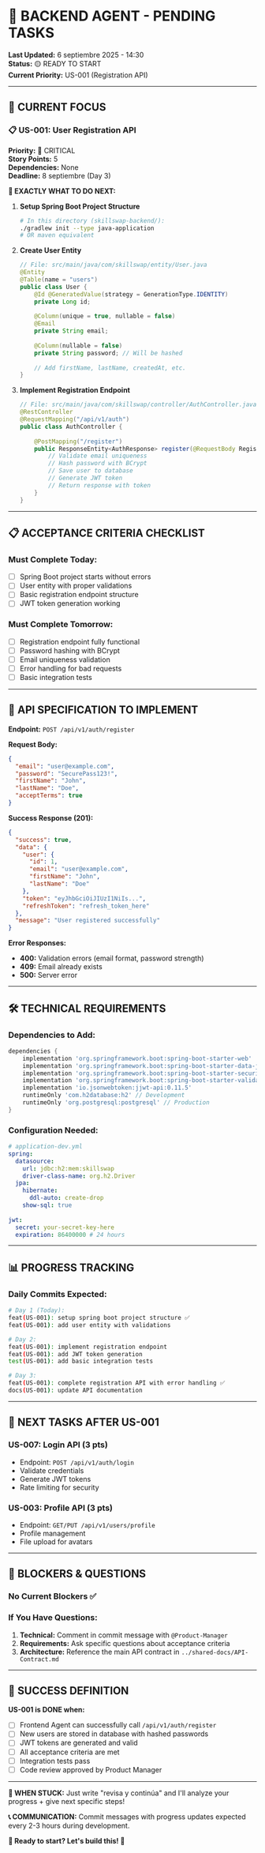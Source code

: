 # 🔧 BACKEND AGENT - PENDING TASKS
**Last Updated:** 6 septiembre 2025 - 14:30  
**Status:** 🟡 READY TO START  
**Current Priority:** US-001 (Registration API)

---

## 🎯 **CURRENT FOCUS**

### **📋 US-001: User Registration API** 
**Priority:** 🔴 CRITICAL  
**Story Points:** 5  
**Dependencies:** None  
**Deadline:** 8 septiembre (Day 3)

**📍 EXACTLY WHAT TO DO NEXT:**

1. **Setup Spring Boot Project Structure**
   ```bash
   # In this directory (skillswap-backend/):
   ./gradlew init --type java-application
   # OR maven equivalent
   ```

2. **Create User Entity**
   ```java
   // File: src/main/java/com/skillswap/entity/User.java
   @Entity
   @Table(name = "users")
   public class User {
       @Id @GeneratedValue(strategy = GenerationType.IDENTITY)
       private Long id;
       
       @Column(unique = true, nullable = false)
       @Email
       private String email;
       
       @Column(nullable = false)
       private String password; // Will be hashed
       
       // Add firstName, lastName, createdAt, etc.
   }
   ```

3. **Implement Registration Endpoint**
   ```java
   // File: src/main/java/com/skillswap/controller/AuthController.java
   @RestController
   @RequestMapping("/api/v1/auth")
   public class AuthController {
       
       @PostMapping("/register")
       public ResponseEntity<AuthResponse> register(@RequestBody RegisterRequest request) {
           // Validate email uniqueness
           // Hash password with BCrypt
           // Save user to database
           // Generate JWT token
           // Return response with token
       }
   }
   ```

---

## 📋 **ACCEPTANCE CRITERIA CHECKLIST**

### **Must Complete Today:**
- [ ] Spring Boot project starts without errors
- [ ] User entity with proper validations
- [ ] Basic registration endpoint structure
- [ ] JWT token generation working

### **Must Complete Tomorrow:**
- [ ] Registration endpoint fully functional
- [ ] Password hashing with BCrypt
- [ ] Email uniqueness validation
- [ ] Error handling for bad requests
- [ ] Basic integration tests

---

## 🔗 **API SPECIFICATION TO IMPLEMENT**

**Endpoint:** `POST /api/v1/auth/register`

**Request Body:**
```json
{
  "email": "user@example.com",
  "password": "SecurePass123!",
  "firstName": "John",
  "lastName": "Doe",
  "acceptTerms": true
}
```

**Success Response (201):**
```json
{
  "success": true,
  "data": {
    "user": {
      "id": 1,
      "email": "user@example.com", 
      "firstName": "John",
      "lastName": "Doe"
    },
    "token": "eyJhbGciOiJIUzI1NiIs...",
    "refreshToken": "refresh_token_here"
  },
  "message": "User registered successfully"
}
```

**Error Responses:**
- **400:** Validation errors (email format, password strength)
- **409:** Email already exists
- **500:** Server error

---

## 🛠️ **TECHNICAL REQUIREMENTS**

### **Dependencies to Add:**
```gradle
dependencies {
    implementation 'org.springframework.boot:spring-boot-starter-web'
    implementation 'org.springframework.boot:spring-boot-starter-data-jpa'
    implementation 'org.springframework.boot:spring-boot-starter-security'
    implementation 'org.springframework.boot:spring-boot-starter-validation'
    implementation 'io.jsonwebtoken:jjwt-api:0.11.5'
    runtimeOnly 'com.h2database:h2' // Development
    runtimeOnly 'org.postgresql:postgresql' // Production
}
```

### **Configuration Needed:**
```yaml
# application-dev.yml
spring:
  datasource:
    url: jdbc:h2:mem:skillswap
    driver-class-name: org.h2.Driver
  jpa:
    hibernate:
      ddl-auto: create-drop
    show-sql: true
    
jwt:
  secret: your-secret-key-here
  expiration: 86400000 # 24 hours
```

---

## 📊 **PROGRESS TRACKING**

### **Daily Commits Expected:**
```bash
# Day 1 (Today):
feat(US-001): setup spring boot project structure ✅
feat(US-001): add user entity with validations

# Day 2:
feat(US-001): implement registration endpoint
feat(US-001): add JWT token generation  
test(US-001): add basic integration tests

# Day 3:
feat(US-001): complete registration API with error handling ✅
docs(US-001): update API documentation
```

---

## 🔄 **NEXT TASKS AFTER US-001**

### **US-007: Login API (3 pts)**
- Endpoint: `POST /api/v1/auth/login`
- Validate credentials
- Generate JWT tokens
- Rate limiting for security

### **US-003: Profile API (3 pts)**  
- Endpoint: `GET/PUT /api/v1/users/profile`
- Profile management
- File upload for avatars

---

## 🚨 **BLOCKERS & QUESTIONS**

### **No Current Blockers** ✅

### **If You Have Questions:**
1. **Technical:** Comment in commit message with `@Product-Manager`
2. **Requirements:** Ask specific questions about acceptance criteria  
3. **Architecture:** Reference the main API contract in `../shared-docs/API-Contract.md`

---

## 🎯 **SUCCESS DEFINITION**

**US-001 is DONE when:**
- [ ] Frontend Agent can successfully call `/api/v1/auth/register`
- [ ] New users are stored in database with hashed passwords
- [ ] JWT tokens are generated and valid
- [ ] All acceptance criteria are met
- [ ] Integration tests pass
- [ ] Code review approved by Product Manager

---

**🔄 WHEN STUCK:** Just write "revisa y continúa" and I'll analyze your progress + give next specific steps!

**📞 COMMUNICATION:** Commit messages with progress updates expected every 2-3 hours during development.

**🎊 Ready to start? Let's build this! 🚀**
